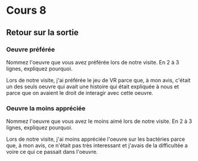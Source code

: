 # Cours 8
## Retour sur la sortie

### Oeuvre préférée
Nommez l'oeuvre que vous avez préférée lors de notre visite. En 2 à 3 lignes, expliquez pourquoi. 

Lors de notre visite, j'ai préférée le jeu de VR parce que, à mon avis, c'était un des seuls oeuvre qui avait une histoire qui était expliquée à nous et parce que on 
avaient le droit de interagir avec cette oeuvre.

### Oeuvre la moins appréciée
Nommez l'oeuvre que vous avez le moins aimé lors de notre visite. En 2 à 3 lignes, expliquez pourquoi. 

Lors de notre visite, j'ai moins appréciée l'oeuvre sur les bactéries parce que, à mon avis, ce n'était pas très interessant et j'avais de la difficultée a voire ce qui 
ce passait dans l'oeuvre.
